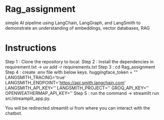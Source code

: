# Rag_assignment
 simple AI pipeline using LangChain, LangGraph, and LangSmith to demonstrate an understanding of embeddings, vector databases, RAG


 # Instructions
 Step 1 : Clone the repository to local.
 Step 2 : Install the dependencies in requirement.txt  -> uv add -r requirements.txt
 Step 3 : cd Rag_assignment
 Step 4 : create .env file with below keys.
             huggingface_token = ""
             LANGSMITH_TRACING='true'
             LANGSMITH_ENDPOINT='https://api.smith.langchain.com'
             LANGSMITH_API_KEY=''
             LANGSMITH_PROJECT=''
             GROQ_API_KEY=''
             OPENWEATHERMAP_API_KEY=''
 Step 5 : run the command -> streamlit run src/streamplit_app.py.

 You will be redirected streamlit ui from where you can interact with the chatbot.
